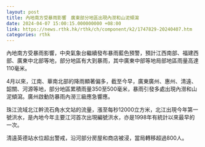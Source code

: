 ```yaml
---
layout: post
title: 內地南方受暴雨影響　廣東部分地區出現內澇和山泥傾瀉
date: 2024-04-07 15:00:15.000000000 +08:00
link: https://news.rthk.hk/rthk/ch/component/k2/1747829-20240407.htm
categories: rthk
---
```


內地南方受暴雨影響，中央氣象台繼續發布暴雨藍色預警，預計江西南部、福建西部、廣東中北部等地，部分地區有大到暴雨，其中廣東中部等地局部地區雨量高達110毫米。

4月以來，江南、華南北部的降雨顯著偏多，截至今早，廣東廣州、惠州、清遠、韶關、河源等地，部分地區累積雨量350至500毫米，暴雨引發多處出現內澇和山泥傾瀉。廣州啟動防暴雨內澇三級應急響應。

珠江流域北江幹流石角水文站的流量，漲至每秒12000立方米，北江出現今年第一號洪水，是內地今年主要江河首次出現編號洪水，亦是1998年有統計以來最早的一次。

清遠英德站水位超出警戒，沿河部分房屋和商店被浸，當局轉移超過800人。
